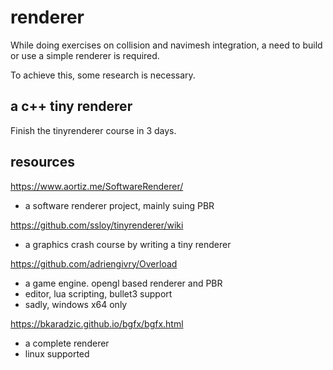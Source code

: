 # renderer

While doing exercises on collision and navimesh integration, a need to build
or use a simple renderer is required. 

To achieve this, some research is necessary.

## a c++ tiny renderer

Finish the tinyrenderer course in 3 days.




## resources

https://www.aortiz.me/SoftwareRenderer/
- a software renderer project, mainly suing PBR

https://github.com/ssloy/tinyrenderer/wiki
- a graphics crash course by writing a tiny renderer

https://github.com/adriengivry/Overload
- a game engine. opengl based renderer and PBR 
- editor, lua scripting, bullet3 support
- sadly, windows x64 only

https://bkaradzic.github.io/bgfx/bgfx.html
- a complete renderer
- linux supported

